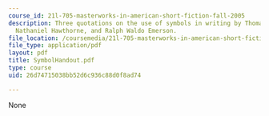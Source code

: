 ```yaml
---
course_id: 21l-705-masterworks-in-american-short-fiction-fall-2005
description: Three quotations on the use of symbols in writing by Thomas Carlyle,
  Nathaniel Hawthorne, and Ralph Waldo Emerson.
file_location: /coursemedia/21l-705-masterworks-in-american-short-fiction-fall-2005/26d74715038bb52d6c936c88d0f8ad74_SymbolHandout.pdf
file_type: application/pdf
layout: pdf
title: SymbolHandout.pdf
type: course
uid: 26d74715038bb52d6c936c88d0f8ad74

---
```

None